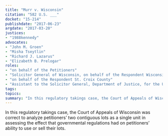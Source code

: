 ```yaml
---
title: "Murr v. Wisconsin"
citation: "582 U.S. ___"
docket: "15-214"
publishdate: "2017-06-23"
argdate: "2017-03-20"
justices:
- "1988kennedy"
advocates:
- "John M. Groen"
- "Misha Tseytlin"
- "Richard J. Lazarus"
- "Elizabeth B. Prelogar"
roles:
- "on behalf of the Petitioners"
- "Solicitor General of Wisconsin, on behalf of the Respondent Wisconsin"
- "on behalf of the Respondent St. Croix County"
- "Assistant to the Solicitor General, Department of Justice, for the United States, as amicus curiae, supporting the Respondents"
tags:
topics:
summary: "In this regulatory takings case, the Court of Appeals of Wisconsin was correct to analyze petitioners’ two contiguous lots as a single unit in assessing the effect that governmental regulations had on petitioners’ ability to use or sell their lots."
---
```

In this regulatory takings case, the Court of Appeals of Wisconsin was correct to analyze petitioners’ two contiguous lots as a single unit in assessing the effect that governmental regulations had on petitioners’ ability to use or sell their lots.

